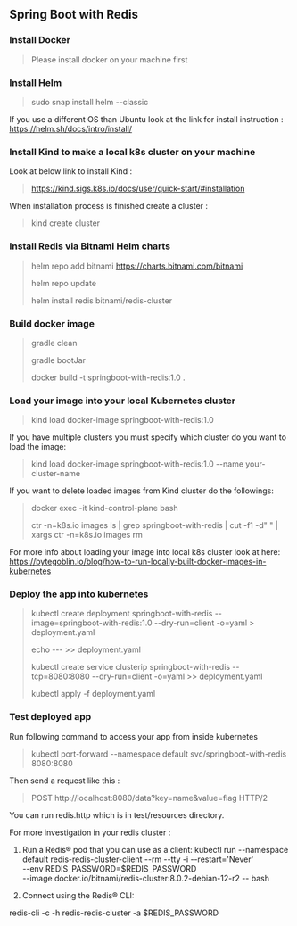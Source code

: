 ## Spring Boot with Redis 

### Install Docker

> Please install docker on your machine first

### Install Helm
> sudo snap install helm --classic

If you use a different OS than Ubuntu look at the link for install instruction :
https://helm.sh/docs/intro/install/

### Install Kind to make a local k8s cluster on your machine

Look at below link to install Kind :
> https://kind.sigs.k8s.io/docs/user/quick-start/#installation

When installation process is finished create a cluster : 
> kind create cluster

### Install Redis via Bitnami Helm charts
> helm repo add bitnami https://charts.bitnami.com/bitnami
> 
> helm repo update
> 
> helm install redis bitnami/redis-cluster

### Build docker image

> gradle clean
> 
> gradle bootJar
> 
> docker build -t springboot-with-redis:1.0 .

### Load your image into your local Kubernetes cluster

> kind load docker-image springboot-with-redis:1.0

If you have multiple clusters you must specify which cluster do you want to load the image:

> kind load docker-image springboot-with-redis:1.0 --name your-cluster-name

If you want to delete loaded images from Kind cluster do the followings:

> docker exec -it kind-control-plane bash
> 
> ctr -n=k8s.io images ls | grep springboot-with-redis | cut -f1 -d" " | xargs ctr -n=k8s.io images rm

For more info about loading your image into local k8s cluster look at here: https://bytegoblin.io/blog/how-to-run-locally-built-docker-images-in-kubernetes

### Deploy the app into kubernetes

> kubectl create deployment springboot-with-redis --image=springboot-with-redis:1.0 --dry-run=client -o=yaml > deployment.yaml
> 
> echo --- >> deployment.yaml
> 
> kubectl create service clusterip springboot-with-redis --tcp=8080:8080 --dry-run=client -o=yaml >> deployment.yaml
> 
> kubectl apply -f deployment.yaml
 
### Test deployed app

Run following command to access your app from inside kubernetes

> kubectl port-forward --namespace default svc/springboot-with-redis 8080:8080

Then send a request like this :

> POST http://localhost:8080/data?key=name&value=flag HTTP/2

You can run redis.http which is in test/resources directory.

For more investigation in your redis cluster :

1. Run a Redis&reg; pod that you can use as a client:
   kubectl run --namespace default redis-redis-cluster-client --rm --tty -i --restart='Never' \
   --env REDIS_PASSWORD=$REDIS_PASSWORD \
   --image docker.io/bitnami/redis-cluster:8.0.2-debian-12-r2 -- bash

2. Connect using the Redis&reg; CLI:

redis-cli -c -h redis-redis-cluster -a $REDIS_PASSWORD
